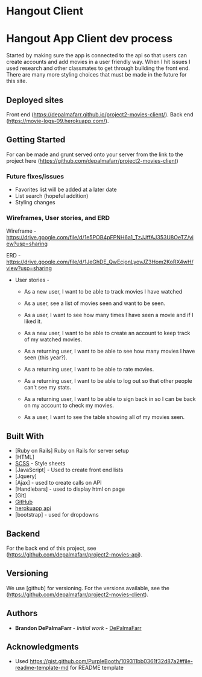 # Hangout Client



# Hangout App Client dev process

Started by making sure the app is connected to the api so that users can create accounts and add movies in a user friendly way. When I hit issues I used research and other classmates to get through building the front end. There are many more styling choices that must be made in the future for this site.

## Deployed sites

Front end (https://depalmafarr.github.io/project2-movies-client/).
Back end (https://movie-logs-09.herokuapp.com/).

## Getting Started

For can be made and grunt served onto your server from the link to the project here (https://github.com/depalmafarr/project2-movies-client)

### Future fixes/issues

- Favorites list will be added at a later date
- List search (hopeful addition)
- Styling changes

### Wireframes, User stories, and ERD

Wireframe - https://drive.google.com/file/d/1e5POB4pFPNH6a1_TzJJffAJ353U8OeTZ/view?usp=sharing

ERD - https://drive.google.com/file/d/1JeGhDE_QwEcjonLyovJZ3Hom2KoRX4wH/view?usp=sharing

* User stories -
  - As a new user, I want to be able to track movies I have watched

  - As a user, see a list of movies seen and want to be seen.

  - As a user, I want to see how many times I have seen a movie and if I liked it.

  - As a new user, I want to be able to create an account to keep track of my watched movies.

  - As a returning user, I want to be able to see how many movies I have seen (this year?).

  - As a returning user, I want to be able to rate movies.

  - As a returning user, I want to be able to log out so that other people can't see my stats.

  - As a returning user, I want to be able to sign back in so I can be back on my account to check my movies.

  - As a user, I want to see the table showing all of my movies seen.

## Built With

* [Ruby on Rails] Ruby on Rails for server setup
* [HTML]
* [SCSS](https://sass-lang.com/) - Style sheets
* [JavaScript] - Used to create front end lists
* [Jquery]
* [Ajax] - used to create calls on API
* [Handlebars] - used to display html on page
* [Git]
* [GitHub](https://github.com/)
* [herokuapp api](https://www.heroku.com/)
* [bootstrap] - used for dropdowns

## Backend

For the back end of this project, see (https://github.com/depalmafarr/project2-movies-api).


## Versioning

We use [github] for versioning. For the versions available, see the (https://github.com/depalmafarr/project2-movies-client).

## Authors

* **Brandon DePalmaFarr** - *Initial work* - [DePalmaFarr](https://github.com/DePalmaFarr)

## Acknowledgments

* Used https://gist.github.com/PurpleBooth/109311bb0361f32d87a2#file-readme-template-md for README template
